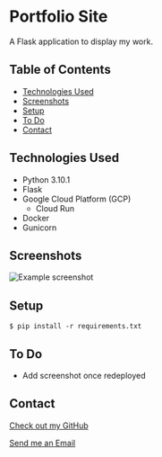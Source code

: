 # Portfolio Site

  A Flask application to display my work.

## Table of Contents

* [Technologies Used](#technologies-used)
* [Screenshots](#screenshots)
* [Setup](#setup)
* [To Do](#to-do)
* [Contact](#contact)

## Technologies Used

* Python 3.10.1
* Flask
* Google Cloud Platform (GCP)
    * Cloud Run
* Docker
* Gunicorn

## Screenshots

![Example screenshot](./docs/img/screenshot.png)

## Setup

`$ pip install -r requirements.txt`

## To Do

* Add screenshot once redeployed

## Contact

[Check out my GitHub](https://github.com/ethan-pt)

[Send me an Email](mailto:tubbeethan@gmail.com)